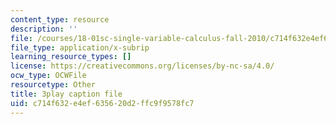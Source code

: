 ```yaml
---
content_type: resource
description: ''
file: /courses/18-01sc-single-variable-calculus-fall-2010/c714f632e4ef635620d2ffc9f9578fc7_R9a_NHXrBcg.srt
file_type: application/x-subrip
learning_resource_types: []
license: https://creativecommons.org/licenses/by-nc-sa/4.0/
ocw_type: OCWFile
resourcetype: Other
title: 3play caption file
uid: c714f632-e4ef-6356-20d2-ffc9f9578fc7
---
```


